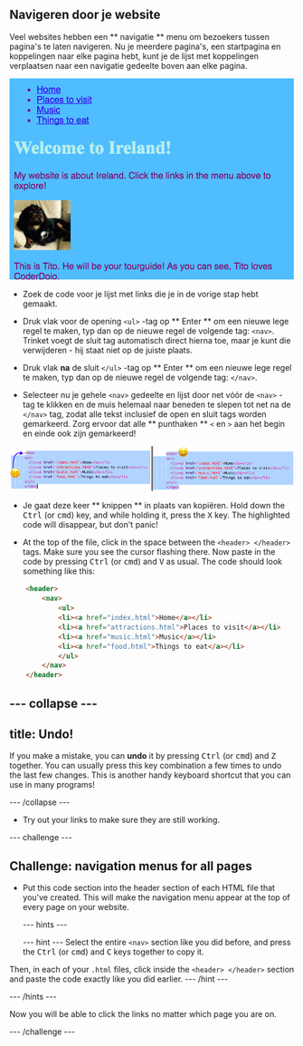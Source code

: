 ## Navigeren door je website

Veel websites hebben een ** navigatie ** menu om bezoekers tussen pagina's te laten navigeren. Nu je meerdere pagina's, een startpagina en koppelingen naar elke pagina hebt, kunt je de lijst met koppelingen verplaatsen naar een navigatie gedeelte boven aan elke pagina.

![Example of a web page with navigation links at the top](images/egNavLinksAtTop.png)

- Zoek de code voor je lijst met links die je in de vorige stap hebt gemaakt.

- Druk vlak voor de opening `<ul>` -tag op ** Enter ** om een ​​nieuwe lege regel te maken, typ dan op de nieuwe regel de volgende tag: `<nav>`. Trinket voegt de sluit tag automatisch direct hierna toe, maar je kunt die verwijderen - hij staat niet op de juiste plaats.

- Druk vlak **na** de sluit `</ul>` -tag op ** Enter ** om een ​​nieuwe lege regel te maken, typ dan op de nieuwe regel de volgende tag: `</nav>`.

- Selecteer nu je gehele `<nav>` gedeelte en lijst door net vóór de `<nav>` -tag te klikken en de muis helemaal naar beneden te slepen tot net na de ` </nav>` tag, zodat alle tekst inclusief de open en sluit tags worden gemarkeerd. Zorg ervoor dat alle ** punthaken ** `<` en `>` aan het begin en einde ook zijn gemarkeerd!

![Text on the left is not fully selected while the text on the right is](images/egSelectedYayWoops.png)

- Je gaat deze keer ** knippen ** in plaats van kopiëren. Hold down the <kbd>Ctrl</kbd> (or <kbd>cmd</kbd>) key, and while holding it, press the <kbd>X</kbd> key. The highlighted code will disappear, but don't panic!

- At the top of the file, click in the space between the `<header> </header>` tags. Make sure you see the cursor flashing there. Now paste in the code by pressing <kbd>Ctrl</kbd> (or <kbd>cmd</kbd>) and <kbd>V</kbd> as usual. The code should look something like this:

```html
    <header>
        <nav>
            <ul>
            <li><a href="index.html">Home</a></li>
            <li><a href="attractions.html">Places to visit</a></li>
            <li><a href="music.html">Music</a></li>
            <li><a href="food.html">Things to eat</a></li>
            </ul>
        </nav>
    </header>
```

## \--- collapse \---

## title: Undo!

If you make a mistake, you can **undo** it by pressing <kbd>Ctrl</kbd> (or <kbd>cmd</kbd>) and <kbd>Z</kbd> together. You can usually press this key combination a few times to undo the last few changes. This is another handy keyboard shortcut that you can use in many programs!

\--- /collapse \---

- Try out your links to make sure they are still working.

\--- challenge \---

## Challenge: navigation menus for all pages

- Put this code section into the header section of each HTML file that you've created. This will make the navigation menu appear at the top of every page on your website.
    
    \--- hints \---
    
    \--- hint \--- Select the entire `<nav>` section like you did before, and press the <kbd>Ctrl</kbd> (or <kbd>cmd</kbd>) and <kbd>C</kbd> keys together to copy it.

Then, in each of your `.html` files, click inside the `<header> </header>` section and paste the code exactly like you did earlier. \--- /hint \---

\--- /hints \---

Now you will be able to click the links no matter which page you are on.

\--- /challenge \---